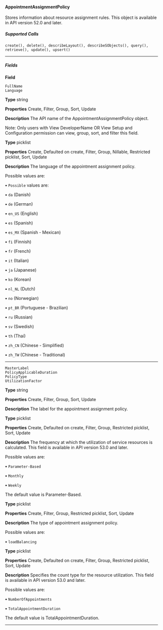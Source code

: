 #### AppointmentAssignmentPolicy

Stores information about resource assignment rules. This object is available in API version 52.0 and later.

##### Supported Calls
```
create(), delete(), describeLayout(), describeSObjects(), query(), retrieve(), update(), upsert()

```

-----

##### Fields

**Field**
```
FullName
Language

```

**Type**
string

**Properties**
Create, Filter, Group, Sort, Update

**Description**
The API name of the AppointmentAssignmentPolicy object.

Note: Only users with View DeveloperName OR View Setup and Configuration
permission can view, group, sort, and filter this field.

**Type**
picklist

**Properties**
Create, Defaulted on create, Filter, Group, Nillable, Restricted picklist, Sort, Update

**Description**
The language of the appointment assignment policy.

Possible values are:

**•** `Possible` values are:

**•** `da` (Danish)

**•** `de` (German)

**•** `en_US` (English)

**•** `es` (Spanish)

**•** `es_MX` (Spanish - Mexican)

**•** `fi` (Finnish)

**•** `fr` (French)

**•** `it` (Italian)

**•** `ja` (Japanese)

**•** `ko` (Korean)

**•** `nl_NL` (Dutch)

**•** `no` (Norwegian)

**•** `pt_BR` (Portuguese - Brazilian)

**•** `ru` (Russian)

**•** `sv` (Swedish)

**•** `th` (Thai)

**•** `zh_CN` (Chinese - Simplified)

**•** `zh_TW` (Chinese - Traditional)


-----

```
MasterLabel
PolicyApplicableDuration
PolicyType
UtilizationFactor

```

**Type**
string

**Properties**
Create, Filter, Group, Sort, Update

**Description**
The label for the appointment assignment policy.

**Type**
picklist

**Properties**
Create, Defaulted on create, Filter, Group, Restricted picklist, Sort, Update

**Description**
The frequency at which the utilization of service resources is calculated. This field is available
in API version 53.0 and later.

Possible values are:

**•** `Parameter-Based`

**•** `Monthly`

**•** `Weekly`

The default value is Parameter-Based.

**Type**
picklist

**Properties**
Create, Filter, Group, Restricted picklist, Sort, Update

**Description**
The type of appointment assignment policy.

Possible values are:

**•** `loadBalancing`

**Type**
picklist

**Properties**
Create, Defaulted on create, Filter, Group, Restricted picklist, Sort, Update

**Description**
Specifies the count type for the resource utilization. This field is available in API version 53.0
and later.

Possible values are:

**•** `NumberOfAppointments`

**•** `TotalAppointmentDuration`

The default value is TotalAppointmentDuration.


-----
